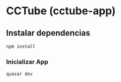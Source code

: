 # CCTube (cctube-app)

## Instalar dependencias
```bash
npm install
```

### Inicializar App
```bash
quasar dev
```
